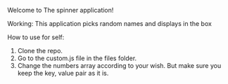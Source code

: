 Welcome to The spinner application!

Working:
This application picks random names and displays in the box

How to use for self:

1. Clone the repo.
2. Go to the custom.js file in the files folder.
3. Change the numbers array according to your wish. But make sure you keep the key, value pair as it is.
